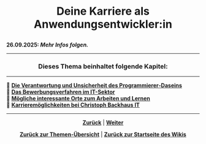 # <p align="center">Deine Karriere als Anwendungsentwickler:in</p>
<!--
- Einleitungstext
Keywords: Tipps, Hinweise, Empfehlungen und Ähnliches-->

**26.09.2025: _Mehr Infos folgen._**

---

### <p align="center">Dieses Thema beinhaltet folgende Kapitel:</p>

---

🔹 [**Die Verantwortung und Unsicherheit des Programmierer‐Daseins**](/docs/08-karriere/02-anwendungsentwickler_beruf/01-programmierer_dasein/README.md)<br>
🔹 [**Das Bewerbungsverfahren im IT-Sektor**](/docs/08-karriere/02-anwendungsentwickler_beruf/02-bewerbungsverfahren/README.md) <br>
🔹 [**Mögliche interessante Orte zum Arbeiten und Lernen**](/docs/08-karriere/02-anwendungsentwickler_beruf/03-lernen_und_arbeiten/README.md) <br>
🔹 [**Karrieremöglichkeiten bei Christoph Backhaus IT**](/docs/08-karriere/02-anwendungsentwickler_beruf/04-karriere_bei_nadoo/README.md) <br>

---

<p align="center">
<a href="/docs/08-karriere/01-social_media_netzwerk/04-doodle_kalender/README.md"><strong>Zurück</strong></a> | 
<a href="/docs/08-karriere/02-anwendungsentwickler_beruf/01-programmierer_dasein/README.md"><strong>Weiter</strong></a>
</p>

<p align="center">
<a href="/docs/08-karriere/README.md/#dieser-themenbereich-beinhaltet-folgende-themen"><strong>Zurück zur Themen-Übersicht</strong></a> | <a href="/docs/00-willkommen/README.md"><strong>Zurück zur Startseite des Wikis</strong></a>
</p>